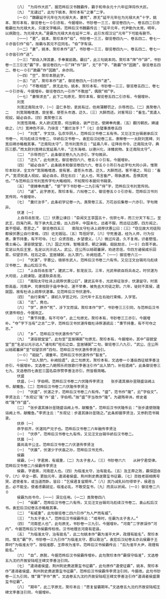 <!-- { "loadSidebar": true } -->
      　　〔八〕　“为将作大匠”，据范晔后汉书魏霸传，霸于和帝永元十六年征拜将作大匠。
      　　〔九〕　“无谴过”，此句下姚本、聚珍本有“之事”二字。
      　　〔一０〕“魏霸延平元年仕为光禄大夫，妻死”，原无“延平元年仕为光禄大夫”十字，姚本、聚珍本有，御览卷七一０引亦有，今据增补。书钞卷一三三，御览卷四九一、卷五四二引亦载霸仕为光禄大夫，只是文字略异。范晔后汉书魏霸传云：“延平元年，代尹勤为太常。明年，以病致仕，为光禄大夫。”是霸为光禄大夫在延平二年，此引东观汉记“元年”下可能有删节。
      　　〔一一〕“更”，姚本、聚珍本作“伯”，书钞卷一三三，御览卷四九一、卷五四二、卷七一０亦皆引作“伯”。按霸与其兄不应同名，“伯”字有误。
      　　〔一二〕“妻”，姚本、聚珍本作“送”，书钞卷一三三，御览卷四九一、卷五四二、卷七一０亦皆引作“送”。
      　　〔一三〕“即自入拜其妻，手奉案前跪。霸曰”，此三句姚本同。聚珍本“拜”作“辞”，书钞卷一三三引无“霸”字，御览卷四九一引“拜”作“辞”，无“手”字，“跪霸”作“因跪”，御览卷五四二、卷七一０引“跪霸”作“因跪”，余亦同。
      　　〔一四〕“空”，聚珍本脱此字。
      　　〔一五〕“远”，聚珍本作“遂”，御览卷四九一引亦作“遂”。
      　　〔一六〕“不敢相屈”，原无此句，姚本、聚珍本有，书钞卷一三三，御览卷五四二、卷七一０引亦有，今据增补。御览卷四九一引作“不敢屈”，偶脱“相”字。
      　　〔一七〕“妻惭求去”，此下二句原无，聚珍本有，御览卷五四二引亦有，今据增补。
      　　刘宽
      　　刘宽迁南阳太守，〔一〕温仁多恕，吏民有过，但用蒲鞭罚之，示辱而已。〔二〕类聚卷八二　　刘宽简略嗜酒，尝坐客，使苍头市酒，迂久，〔三〕大醉而还。对客骂曰：“畜生。”宽遣人视奴，疑必自杀。〔四〕类聚卷三五
      　　刘宽性简略，夫人欲试宽意，伺当朝会，装严已讫，使婢奉肉羹，〔五〕翻污朝衣。婢遽收之，〔六〕宽神色不异，乃徐言：“羹烂汝手？”〔七〕合璧事类卷五四
      　　〔一〕　“刘宽”，字文饶，弘农华阴人，范晔后汉书卷二五有传。又见汪文台辑谢承后汉书卷一、司马彪续汉书卷二、华峤后汉书卷一。袁宏后汉纪卷二五，隶释卷一一太尉刘宽碑、刘宽后碑亦略载其事。“迁南阳太守”，范书刘宽传云：“延熹八年，征拜尚书令，迁南阳太守，典历三郡。”而太尉刘宽碑云宽延熹八年，“迁东海相，以德兴化，泽臻民物。复迁南阳太守”。
      　　〔二〕　“示辱而已”，此条御览卷九九九亦引，字句微异。
      　　〔三〕　“迂久”，此句原无，御览卷四六六、卷五００引有，今据增补。
      　　〔四〕　“疑必自杀”，此条姚本和御览卷四六六、卷五００所引与此字句大同小异。惟聚珍本较详，全文作“宽简略嗜酒，尝有客，遣苍头市酒，迂久，大醉而还。客不堪之，骂曰：‘畜产。’宽须臾遣人视奴，疑必自杀。顾左右曰：‘此人也，骂言畜产，辱孰甚焉。吾惧其死也。’”与范晔后汉书刘宽传字句大略相同，不知聚珍本据何书辑录。
      　　〔五〕　“使婢奉肉羹”，“使”字下书钞卷一二九引有“侍”字，范晔后汉书刘宽传同。
      　　〔六〕　“遽”，此字原无，聚珍本有，六帖卷二０、御览卷五００引亦有，范晔后汉书刘宽传同，今据增补。
      　　〔七〕　“羹烂汝手”，此条初学记卷一九、类聚卷三五、万花谷后集卷一六亦引，字句微异。
      　　伏湛〔一〕
      　　上自将击彭宠，〔二〕伏惠公谏曰：“臣闻文王享国五十，伐崇七年，而三分天下有二。至武王，四海乃宾。陛下承大乱之极，出入四年，中国未化，远者不服，而远征边郡，四方闻之，莫不怪疑，愿思之。”　御览卷四五三　　南阳太守杜诗上疏荐伏惠公曰：〔三〕“窃见故大司徒阳都侯伏惠公自行束脩，〔四〕讫无毁玷，〔五〕笃信好学，〔六〕守死善道，经为人师，行为仪表，秉节持重，有不可夺。〔七〕众贤百姓，乡望德义。〔八〕微过斥退，久不复用，识者愍惜，儒士痛心。湛容貌堂堂，〔九〕国之光辉，智略谋虑，朝之渊薮。龆龀励志，〔一０〕白首不衰。实足以先后王室，名足以光示远人。武公、庄公所以砥砺蕃屏，劝进忠信，令四方诸侯咸乐回首，仰望京师。柱石之臣，宜居辅弼，出入禁门，补阙拾遗。”〔一一〕御览卷六三一
      　　〔一〕　“伏湛”，字惠公，琅邪东武人，范晔后汉书卷二六有传。又见汪文台辑司马彪续汉书卷二、袁山松后汉书。
      　　〔二〕　“上自将击彭宠”，建武二年，彭宠反汉。三年，光武帝欲自将兵击之。时伏湛为大司徒，上疏谏阻，遂遣耿弇击宠。
      　　〔三〕　“南阳太守杜诗上疏荐伏惠公曰”，建武五年冬，光武帝征张步，伏湛留守。时蒸祭高庙，河南尹、司隶校尉于庙中争论，湛不举奏，被免去大司徒之职。六年，徙封不其侯，遣就国，故有杜诗上疏荐伏湛事。见范晔后汉书伏湛传。
      　　〔四〕　“自行束脩”，谓初入学官之时。汉代年十五左右始行束脩，入学官。
      　　〔五〕　“讫”，竟也。
      　　〔六〕　“学”，原作“死”，涉下文而误。聚珍本作“学”，书钞卷三三引同，与范晔后汉书伏湛传相合，今据改正。
      　　〔七〕　“秉节持重，有不可夺”，此二句原无，聚珍本有，书钞卷三三亦引，今据增补。“夺”字下当有“之志”二字，范晔后汉书伏湛传载杜诗荐湛疏云：“秉节持重，有不可夺之志。”
      　　〔八〕　“乡”，范晔后汉书伏湛传作“仰”。
      　　〔九〕　“湛容貌堂堂”，此句至“宜居辅弼”句原无，聚珍本有，今据增补。其中“容貌堂堂”至“名足以光示远人”诸句和“柱石之臣，宜居辅弼”二句，御览卷三八九引，“武公、庄公所以砥砺蕃屏”至“仰望京师”四句，范晔后汉书伏湛传李贤注引。
      　　〔一０〕“龆龀”，谓童年。范晔后汉书伏湛传作“髫发”。
      　　〔一一〕“出入禁门，补阙拾遗”，此二句原无，聚珍本有，文选卷一０潘岳西征赋李善注亦引，今据增补。文选卷二八鲍照乐府放歌行李善注引作“出入禁门，补拾遗阙”。此条御览卷三七九、文选卷四七袁宏三国名臣序赞李善注亦引，然皆极简略。
      　　伏盛
      　　伏盛，〔一〕字伯明。范晔后汉书卷二六伏隆传李贤注　　张步遣其掾孙昱随盛诣阙上书，献鳆鱼。〔二〕范晔后汉书卷二六伏隆传李贤注
      　　〔一〕　“伏盛”，伏湛之子，范晔后汉书卷二六有传。“盛”，范书作“隆”，云“字伯文”。李贤注云：“东观记‘隆’作‘盛’，字伯明。”按“盛”字当改作“隆”。为避殇帝讳，修史者改“隆”作“盛”。
      　　〔二〕　“张步遣其掾孙昱随盛诣阙上书，献鳆鱼”，范晔后汉书伏隆传云：“张步遣使随隆诣阙上书，献鳆鱼。”李贤注云：“东观记：步遣其掾孙昱随之。”此条即据李贤注，又参酌范书辑录。
      　　伏恭〔一〕
      　　恭字叔齐，伏湛同产兄子也。范晔后汉书卷二六牟融传李贤注
      　　〔一〕　“伏恭”，范晔后汉书卷七九有传。又见汪文台辑华峤后汉书卷二。
      　　伏晨〔一〕
      　　晨尚高平公主。范晔后汉书卷二六伏湛传李贤注
      　　〔一〕　“伏晨”，伏湛少子伏翕之孙，范晔后汉书无传。
      　　侯霸
      　　侯霸，〔一〕字君房，有威重，〔二〕为太子舍人。〔三〕书钞卷六六　　从钟宁君受律。范晔后汉书卷二六侯霸传李贤注
      　　侯霸，字君房，河南密人也。〔四〕为临淮太守，治有能名。〔五〕及王莽之败，霸保固自守，〔六〕卒全一郡。更始元年，遣谒者侯盛、荆州刺史费遂齎玺书征霸，〔七〕百姓老弱相携号哭，遮使者车，或当道而卧。皆曰：“乞侯君复留期年。”〔八〕民乃诫乳妇勿得举子，侯君当去，必不能全。使者虑霸就征，临淮必乱，不敢受玺书，〔九〕而具以状闻。〔一０〕御览卷二六０
      　　侯霸为尚书令，〔一一〕深见任用。〔一二〕类聚卷四八
      　　〔一〕　“侯霸”，范晔后汉书卷二六有传。又见汪文台辑司马彪续汉书卷二、袁山松后汉书。袁宏后汉纪卷五亦略载其事。
      　　〔二〕　“有威重”，此句御览卷二四六引作“为人严而有威”。
      　　〔三〕　“为太子舍人”，范晔后汉书侯霸传云：“成帝时，任霸为太子舍人。”
      　　〔四〕　“河南密人也”，此句原无，书钞卷一三九引，今据增补。“河南”二字原误作“河内”，今据范晔后汉书侯霸传校改。汉书地理志河南有密县。
      　　〔五〕　“为临淮太守，治有能名”，此二句姚本作“霸为淮平大尹，政理有能名”。聚珍本同，惟无“霸”字。书钞卷一三九引作“为临淮太守，郡以致治”。袁宏后汉纪卷五亦云侯霸于王莽时“为临淮太守”。按临淮郡，王莽改为淮平。范晔后汉书侯霸传云：“后为淮平大尹，政理有能名。”
      　　〔六〕　“自”，原脱，今据范晔后汉书侯霸传增补。此句聚珍本作“霸保守临淮”，文选卷五九沈约齐故安陆昭王碑文李善注引同。
      　　〔七〕　“遣谒者侯盛、荆州刺史费遂齎玺书征霸”，此句原作“遣使征霸”，姚本、聚珍本作“遣谒者侯盛、荆州刺史费遂齎玺书征霸”，范晔后汉书侯霸传李贤注引同，今据改。此句书钞卷一三九引同，惟“齎”字作“赉”。文选卷五九沈约齐故安陆昭王碑文李善注引作“遣谒者侯盛齎玺书征霸”。
      　　〔八〕　“期年”，此二字原无，聚珍本云：“愿复留霸期年。”文选卷五九沈约齐故安陆昭王碑文李善注引同，今据增补。
